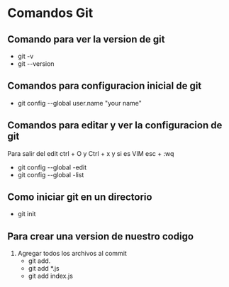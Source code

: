 # Comandos Git 

## Comando para ver la version de git

- git -v 
- git --version

## Comandos para configuracion inicial de git 

- git config --global user.name "your name"

## Comandos para editar y ver la configuracion de git 

Para salir del edit ctrl + O y Ctrl + x 
y si es VIM esc + :wq 

- git config --global -edit 
- git config --global -list 

## Como iniciar git en un directorio 

- git init

## Para crear una version de nuestro codigo 
1. Agregar todos los archivos al commit 
    - git add. 
    - git add *.js
    - git add index.js
    


